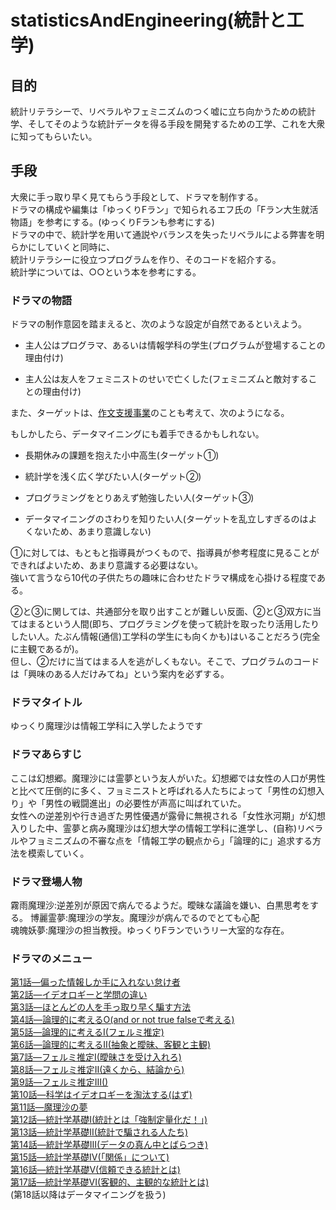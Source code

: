 # statisticsAndEngineering(統計と工学)

## 目的

統計リテラシーで、リベラルやフェミニズムのつく嘘に立ち向かうための統計学、そしてそのような統計データを得る手段を開発するための工学、これを大衆に知ってもらいたい。

## 手段

大衆に手っ取り早く見てもらう手段として、ドラマを制作する。  
ドラマの構成や編集は「ゆっくりFラン」で知られるエフ氏の「Fラン大生就活物語」を参考にする。(ゆっくりFランも参考にする)  
ドラマの中で、統計学を用いて通説やバランスを失ったリベラルによる弊害を明らかにしていくと同時に、  
統計リテラシーに役立つプログラムを作り、そのコードを紹介する。  
統計学については、○○という本を参考にする。

### ドラマの物語

ドラマの制作意図を踏まえると、次のような設定が自然であるといえよう。  

- 主人公はプログラマ、あるいは情報学科の学生(プログラムが登場することの理由付け)

- 主人公は友人をフェミニストのせいで亡くした(フェミニズムと敵対することの理由付け)

また、ターゲットは、[作文支援事業](http://rights-for.men/zinsaku.php)のことも考えて、次のようになる。  

もしかしたら、データマイニングにも着手できるかもしれない。

- 長期休みの課題を抱えた小中高生(ターゲット①)

- 統計学を浅く広く学びたい人(ターゲット②)

- プログラミングをとりあえず勉強したい人(ターゲット③)

- データマイニングのさわりを知りたい人(ターゲットを乱立しすぎるのはよくないため、あまり意識しない)

①に対しては、もともと指導員がつくもので、指導員が参考程度に見ることができればよいため、あまり意識する必要はない。  
強いて言うなら10代の子供たちの趣味に合わせたドラマ構成を心掛ける程度である。

②と③に関しては、共通部分を取り出すことが難しい反面、②と③双方に当てはまるという人間(即ち、プログラミングを使って統計を取ったり活用したりしたい人。たぶん情報(通信)工学科の学生にも向くかも)はいることだろう(完全に主観であるが)。  
但し、②だけに当てはまる人を逃がしくもない。そこで、プログラムのコードは「興味のある人だけみてね」という案内を必ずする。

### ドラマタイトル
ゆっくり魔理沙は情報工学科に入学したようです

### ドラマあらすじ
ここは幻想郷。魔理沙には霊夢という友人がいた。幻想郷では女性の人口が男性と比べて圧倒的に多く、フョミニストと呼ばれる人たちによって「男性の幻想入り」や「男性の戦闘進出」の必要性が声高に叫ばれていた。  
女性への逆差別や行き過ぎた男性優遇が露骨に無視される「女性氷河期」が幻想入りした中、霊夢と病み魔理沙は幻想大学の情報工学科に進学し、(自称)リベラルやフョミニズムの不審な点を「情報工学の観点から」「論理的に」追求する方法を模索していく。  

### ドラマ登場人物
霧雨魔理沙:逆差別が原因で病んでるようだ。曖昧な議論を嫌い、白黒思考をする。 
博麗霊夢:魔理沙の学友。魔理沙が病んでるのでとても心配  
魂魄妖夢:魔理沙の担当教授。ゆっくりFランでいうリー大室的な存在。
### ドラマのメニュー

[第1話―偏った情報しか手に入れない怠け者](./1)  
[第2話―イデオロギーと学問の違い](./2)  
[第3話―ほとんどの人を手っ取り早く騙す方法](./3)<!-- 「定量的」ってなんだろう -->  
[第4話―論理的に考えるO(and or not true falseで考える)](./4)<!-- ここから「定義」の重要さも説けるはず -->  
[第5話―論理的に考えるI(フェルミ推定)](./5)  
[第6話―論理的に考えるII(抽象と曖昧、客観と主観)](./6)  
[第7話―フェルミ推定I(曖昧さを受け入れろ)](./7)  
[第8話―フェルミ推定II(遠くから、結論から)](./8)  
[第9話―フェルミ推定III()](./9)  
[第10話―科学はイデオロギーを淘汰する(はず)](./10)  
[第11話―魔理沙の夢](./11)  
[第12話―統計学基礎I(統計とは「強制定量化だ！」)](./12)<!-- どこから手に入れられるのかについても触れる -->  
[第13話―統計学基礎II(統計で騙される人たち)](./13)  
[第14話―統計学基礎III(データの真ん中とばらつき)](./14)  
[第15話―統計学基礎IV(「関係」について)](./15) <!-- データマイニングと関連するかもしれない -->  
[第16話―統計学基礎V(信頼できる統計とは)](./16)<!-- 第13話と大いにかぶる。国の統計だからといって信用できない(いじめの統計は世論にあわせて定義が変わる)(統計とる側載せる側の視点に立てば、「有利な結果」だけを選ぶのは必至)無作為抽出と確率も。 -->  
[第17話―統計学基礎VI(客観的、主観的な統計とは)](./17)  
(第18話以降はデータマイニングを扱う)

